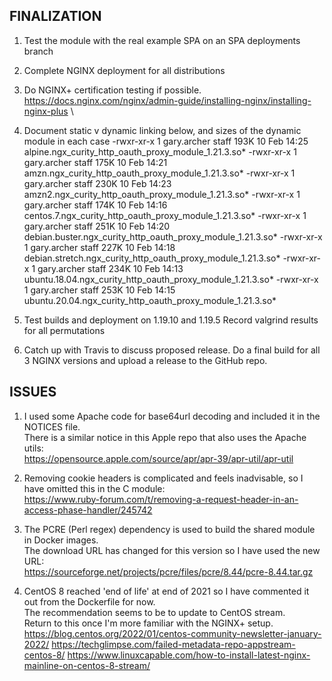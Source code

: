 FINALIZATION
------------
1. Test the module with the real example SPA on an SPA deployments branch

2. Complete NGINX deployment for all distributions

3. Do NGINX+ certification testing if possible.\
   https://docs.nginx.com/nginx/admin-guide/installing-nginx/installing-nginx-plus \

4. Document static v dynamic linking below, and sizes of the dynamic module in each case
-rwxr-xr-x  1 gary.archer  staff   193K 10 Feb 14:25 alpine.ngx_curity_http_oauth_proxy_module_1.21.3.so*
-rwxr-xr-x  1 gary.archer  staff   175K 10 Feb 14:21 amzn.ngx_curity_http_oauth_proxy_module_1.21.3.so*
-rwxr-xr-x  1 gary.archer  staff   230K 10 Feb 14:23 amzn2.ngx_curity_http_oauth_proxy_module_1.21.3.so*
-rwxr-xr-x  1 gary.archer  staff   174K 10 Feb 14:16 centos.7.ngx_curity_http_oauth_proxy_module_1.21.3.so*
-rwxr-xr-x  1 gary.archer  staff   251K 10 Feb 14:20 debian.buster.ngx_curity_http_oauth_proxy_module_1.21.3.so*
-rwxr-xr-x  1 gary.archer  staff   227K 10 Feb 14:18 debian.stretch.ngx_curity_http_oauth_proxy_module_1.21.3.so*
-rwxr-xr-x  1 gary.archer  staff   234K 10 Feb 14:13 ubuntu.18.04.ngx_curity_http_oauth_proxy_module_1.21.3.so*
-rwxr-xr-x  1 gary.archer  staff   253K 10 Feb 14:15 ubuntu.20.04.ngx_curity_http_oauth_proxy_module_1.21.3.so*

5. Test builds and deployment on 1.19.10 and 1.19.5
   Record valgrind results for all permutations

6. Catch up with Travis to discuss proposed release.
   Do a final build for all 3 NGINX versions and upload a release to the GitHub repo.

ISSUES
------
1. I used some Apache code for base64url decoding and included it in the NOTICES file.\
   There is a similar notice in this Apple repo that also uses the Apache utils:\
   https://opensource.apple.com/source/apr/apr-39/apr-util/apr-util

2. Removing cookie headers is complicated and feels inadvisable, so I have omitted this in the C module:\
   https://www.ruby-forum.com/t/removing-a-request-header-in-an-access-phase-handler/245742

3. The PCRE (Perl regex) dependency is used to build the shared module in Docker images.\
   The download URL has changed for this version so I have used the new URL:\
   https://sourceforge.net/projects/pcre/files/pcre/8.44/pcre-8.44.tar.gz

4. CentOS 8 reached 'end of life' at end of 2021 so I have commented it out from the Dockerfile for now.\
   The recommendation seems to be to update to CentOS stream.\
   Return to this once I'm more familiar with the NGINX+ setup\.
   https://blog.centos.org/2022/01/centos-community-newsletter-january-2022/
   https://techglimpse.com/failed-metadata-repo-appstream-centos-8/
   https://www.linuxcapable.com/how-to-install-latest-nginx-mainline-on-centos-8-stream/
